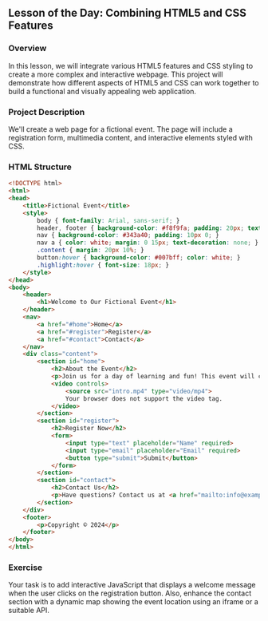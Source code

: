 ## Lesson of the Day: Combining HTML5 and CSS Features

### Overview
In this lesson, we will integrate various HTML5 features and CSS styling to create a more complex and interactive webpage. This project will demonstrate how different aspects of HTML5 and CSS can work together to build a functional and visually appealing web application.

### Project Description
We'll create a web page for a fictional event. The page will include a registration form, multimedia content, and interactive elements styled with CSS.

### HTML Structure
```html
<!DOCTYPE html>
<html>
<head>
    <title>Fictional Event</title>
    <style>
        body { font-family: Arial, sans-serif; }
        header, footer { background-color: #f8f9fa; padding: 20px; text-align: center; }
        nav { background-color: #343a40; padding: 10px 0; }
        nav a { color: white; margin: 0 15px; text-decoration: none; }
        .content { margin: 20px 10%; }
        button:hover { background-color: #007bff; color: white; }
        .highlight:hover { font-size: 18px; }
    </style>
</head>
<body>
    <header>
        <h1>Welcome to Our Fictional Event</h1>
    </header>
    <nav>
        <a href="#home">Home</a>
        <a href="#register">Register</a>
        <a href="#contact">Contact</a>
    </nav>
    <div class="content">
        <section id="home">
            <h2>About the Event</h2>
            <p>Join us for a day of learning and fun! This event will cover a range of topics and activities.</p>
            <video controls>
                <source src="intro.mp4" type="video/mp4">
                Your browser does not support the video tag.
            </video>
        </section>
        <section id="register">
            <h2>Register Now</h2>
            <form>
                <input type="text" placeholder="Name" required>
                <input type="email" placeholder="Email" required>
                <button type="submit">Submit</button>
            </form>
        </section>
        <section id="contact">
            <h2>Contact Us</h2>
            <p>Have questions? Contact us at <a href="mailto:info@example.com">info@example.com</a>.</p>
        </section>
    </div>
    <footer>
        <p>Copyright © 2024</p>
    </footer>
</body>
</html>
```

### Exercise
Your task is to add interactive JavaScript that displays a welcome message when the user clicks on the registration button. Also, enhance the contact section with a dynamic map showing the event location using an iframe or a suitable API.